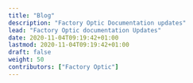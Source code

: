 ```yaml
---
title: "Blog"
description: "Factory Optic Documentation updates"
lead: "Factory Optic documentation Updates"
date: 2020-11-04T09:19:42+01:00
lastmod: 2020-11-04T09:19:42+01:00
draft: false
weight: 50
contributors: ["Factory Optic"]
---
```

